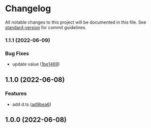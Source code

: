 # Changelog

All notable changes to this project will be documented in this file. See [standard-version](https://github.com/conventional-changelog/standard-version) for commit guidelines.

### 1.1.1 (2022-06-09)


### Bug Fixes

* update value ([1be1469](./commit/1be146961e8aa59fb8661cfd65b6bdd395d6f92a))

## 1.1.0 (2022-06-08)


### Features

* add d.ts ([ad9bea6](./commit/ad9bea69e8aee8f9302c66f4a9c90a7a25de3376))

## 1.0.0 (2022-06-08)
